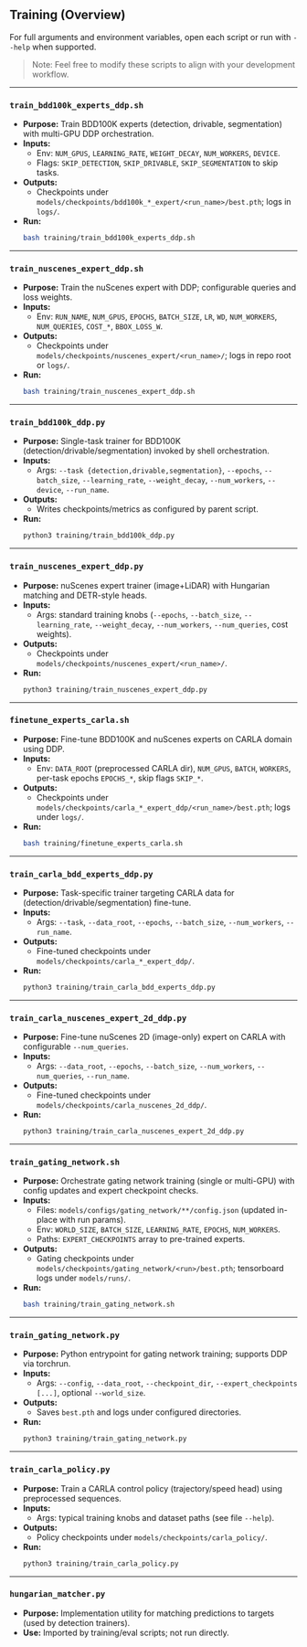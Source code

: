 ## Training (Overview)

For full arguments and environment variables, open each script or run with `--help` when supported.

> Note: Feel free to modify these scripts to align with your development workflow.

---

### `train_bdd100k_experts_ddp.sh`
- **Purpose:** Train BDD100K experts (detection, drivable, segmentation) with multi-GPU DDP orchestration.
- **Inputs:**
  - Env: `NUM_GPUS`, `LEARNING_RATE`, `WEIGHT_DECAY`, `NUM_WORKERS`, `DEVICE`.
  - Flags: `SKIP_DETECTION`, `SKIP_DRIVABLE`, `SKIP_SEGMENTATION` to skip tasks.
- **Outputs:**
  - Checkpoints under `models/checkpoints/bdd100k_*_expert/<run_name>/best.pth`; logs in `logs/`.
- **Run:**
  ```bash
  bash training/train_bdd100k_experts_ddp.sh
  ```

---

### `train_nuscenes_expert_ddp.sh`
- **Purpose:** Train the nuScenes expert with DDP; configurable queries and loss weights.
- **Inputs:**
  - Env: `RUN_NAME`, `NUM_GPUS`, `EPOCHS`, `BATCH_SIZE`, `LR`, `WD`, `NUM_WORKERS`, `NUM_QUERIES`, `COST_*`, `BBOX_LOSS_W`.
- **Outputs:**
  - Checkpoints under `models/checkpoints/nuscenes_expert/<run_name>/`; logs in repo root or `logs/`.
- **Run:**
  ```bash
  bash training/train_nuscenes_expert_ddp.sh
  ```

---

### `train_bdd100k_ddp.py`
- **Purpose:** Single-task trainer for BDD100K (detection/drivable/segmentation) invoked by shell orchestration.
- **Inputs:**
  - Args: `--task {detection,drivable,segmentation}`, `--epochs`, `--batch_size`, `--learning_rate`, `--weight_decay`, `--num_workers`, `--device`, `--run_name`.
- **Outputs:**
  - Writes checkpoints/metrics as configured by parent script.
- **Run:**
  ```bash
  python3 training/train_bdd100k_ddp.py 
  ```

---

### `train_nuscenes_expert_ddp.py`
- **Purpose:** nuScenes expert trainer (image+LiDAR) with Hungarian matching and DETR-style heads.
- **Inputs:**
  - Args: standard training knobs (`--epochs`, `--batch_size`, `--learning_rate`, `--weight_decay`, `--num_workers`, `--num_queries`, cost weights).
- **Outputs:**
  - Checkpoints under `models/checkpoints/nuscenes_expert/<run_name>/`.
- **Run:**
  ```bash
  python3 training/train_nuscenes_expert_ddp.py 
  ```

---

### `finetune_experts_carla.sh`
- **Purpose:** Fine-tune BDD100K and nuScenes experts on CARLA domain using DDP.
- **Inputs:**
  - Env: `DATA_ROOT` (preprocessed CARLA dir), `NUM_GPUS`, `BATCH`, `WORKERS`, per-task epochs `EPOCHS_*`, skip flags `SKIP_*`.
- **Outputs:**
  - Checkpoints under `models/checkpoints/carla_*_expert_ddp/<run_name>/best.pth`; logs under `logs/`.
- **Run:**
  ```bash
  bash training/finetune_experts_carla.sh
  ```

---

### `train_carla_bdd_experts_ddp.py`
- **Purpose:** Task-specific trainer targeting CARLA data for (detection/drivable/segmentation) fine-tune.
- **Inputs:**
  - Args: `--task`, `--data_root`, `--epochs`, `--batch_size`, `--num_workers`, `--run_name`.
- **Outputs:**
  - Fine-tuned checkpoints under `models/checkpoints/carla_*_expert_ddp/`.
- **Run:**
  ```bash
  python3 training/train_carla_bdd_experts_ddp.py 
  ```

---

### `train_carla_nuscenes_expert_2d_ddp.py`
- **Purpose:** Fine-tune nuScenes 2D (image-only) expert on CARLA with configurable `--num_queries`.
- **Inputs:**
  - Args: `--data_root`, `--epochs`, `--batch_size`, `--num_workers`, `--num_queries`, `--run_name`.
- **Outputs:**
  - Fine-tuned checkpoints under `models/checkpoints/carla_nuscenes_2d_ddp/`.
- **Run:**
  ```bash
  python3 training/train_carla_nuscenes_expert_2d_ddp.py 
  ```

---

### `train_gating_network.sh`
- **Purpose:** Orchestrate gating network training (single or multi-GPU) with config updates and expert checkpoint checks.
- **Inputs:**
  - Files: `models/configs/gating_network/**/config.json` (updated in-place with run params).
  - Env: `WORLD_SIZE`, `BATCH_SIZE`, `LEARNING_RATE`, `EPOCHS`, `NUM_WORKERS`.
  - Paths: `EXPERT_CHECKPOINTS` array to pre-trained experts.
- **Outputs:**
  - Gating checkpoints under `models/checkpoints/gating_network/<run>/best.pth`; tensorboard logs under `models/runs/`.
- **Run:**
  ```bash
  bash training/train_gating_network.sh
  ```

---

### `train_gating_network.py`
- **Purpose:** Python entrypoint for gating network training; supports DDP via torchrun.
- **Inputs:**
  - Args: `--config`, `--data_root`, `--checkpoint_dir`, `--expert_checkpoints [...]`, optional `--world_size`.
- **Outputs:**
  - Saves `best.pth` and logs under configured directories.
- **Run:**
  ```bash
  python3 training/train_gating_network.py 
  ```

---

### `train_carla_policy.py`
- **Purpose:** Train a CARLA control policy (trajectory/speed head) using preprocessed sequences.
- **Inputs:**
  - Args: typical training knobs and dataset paths (see file `--help`).
- **Outputs:**
  - Policy checkpoints under `models/checkpoints/carla_policy/`.
- **Run:**
  ```bash
  python3 training/train_carla_policy.py
  ```

---

### `hungarian_matcher.py`
- **Purpose:** Implementation utility for matching predictions to targets (used by detection trainers).
- **Use:** Imported by training/eval scripts; not run directly.


